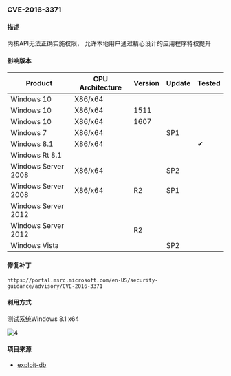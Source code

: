 ### CVE-2016-3371

#### 描述

内核API无法正确实施权限， 允许本地用户通过精心设计的应用程序特权提升

#### 影响版本

| Product             | CPU Architecture | Version | Update | Tested             |
| ------------------- | ---------------- | ------- | ------ | ------------------ |
| Windows 10          | X86/x64          |         |        |                    |
| Windows 10          | X86/x64          | 1511    |        |                    |
| Windows 10          | X86/x64          | 1607    |        |                    |
| Windows 7           | X86/x64          |         | SP1    |                    |
| Windows 8.1         | X86/x64          |         |        | &#10004; |
| Windows Rt 8.1      |                  |         |        |                    |
| Windows Server 2008 | X86/x64          |         | SP2    |                    |
| Windows Server 2008 | X86/x64          | R2      | SP1    |                    |
| Windows Server 2012 |                  |         |        |                    |
| Windows Server 2012 |                  | R2      |        |                    |
| Windows Vista       |                  |         | SP2    |                    |

#### 修复补丁

```
https://portal.msrc.microsoft.com/en-US/security-guidance/advisory/CVE-2016-3371
```

#### 利用方式

测试系统Windows 8.1 x64

![4](https://raw.github.com/Ascotbe/Random-img/master/Kernelhub/CVE-2016-3371_win_8.1_x64.gif)

#### 项目来源

- [exploit-db](https://www.exploit-db.com/exploits/40429)

